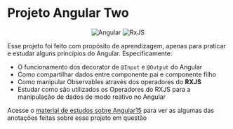 # Projeto Angular Two

<center>

![Angular](https://img.shields.io/badge/angular-%23DD0031.svg?style=for-the-badge&logo=angular&logoColor=white)
![RxJS](https://img.shields.io/badge/rxjs-%23B7178C.svg?style=for-the-badge&logo=reactivex&logoColor=white)

</center>

Esse projeto foi feito com propósito de aprendizagem, apenas para praticar e estudar alguns princípios do Angular. Especificamente:

- O funcionamento dos decorator de `@Input` e `@Output` do Angular
- Como compartilhar dados entre componente pai e componente filho
- Como manipular Observables através dos operadores do **RXJS**
- Estudar como são utilizados os Operadores do RXJS para a manipulação de dados de modo reativo no Angular

Acesse o [material de estudos sobre Angular15](https://github.com/Brendon3578/material-de-estudos) para ver as algumas das anotações feitas sobre esse projeto em questão

